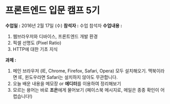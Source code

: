 # 프론트엔드 입문 캠프 5기
**수업일 :** 2016년 2월 17일 (수)
**참석자 :** 수업 참석자
**수업내용 :**

1. 웹브라우저와 디바이스, 프론트엔드 개발 환경
2. 픽셀 선명도 (Pixel Ratio)
3. HTTP에 대한 기초 지식

**과제 :**

1. 메인 브라우저 (IE, Chrome, Firefox, Safari, Opera) 모두 설치해오기.
   맥북이라면 IE, 윈도우라면 Safari는 설치하지 않아도 무관합니다.
2. 오늘 배운 내용을 메모장 or **에디터**를 이용하여 정리해보기
3. 모르는 용어는 바로 **조은**에게 물어보기 (페이스북 메시지로, 메일은 종종 확인이 어렵습니다!)